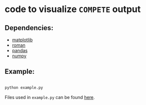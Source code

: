 
# code to visualize `COMPETE` output

## Dependencies:
* [matplotlib](http://matplotlib.org/)
* [roman](https://pypi.python.org/pypi/roman)
* [pandas](http://pandas.pydata.org/)
* [numpy](http://www.numpy.org/)

## Example:
```python

python example.py

```

Files used in `example.py` can be found [here](https://github.com/jianlingzhong/COMPETE_examples). 
